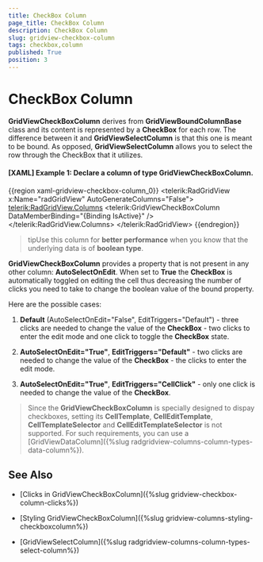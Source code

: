 ```yaml
---
title: CheckBox Column
page_title: CheckBox Column
description: CheckBox Column
slug: gridview-checkbox-column
tags: checkbox,column
published: True
position: 3
---
```


# CheckBox Column

__GridViewCheckBoxColumn__ derives from __GridViewBoundColumnBase__ class and its content is represented by a __CheckBox__ for each row. The difference between it and __GridViewSelectColumn__ is that this one is meant to be bound. As opposed, __GridViewSelectColumn__ allows you to select the row through the CheckBox that it utilizes.

#### __[XAML] Example 1: Declare a column of type GridViewCheckBoxColumn.__

{{region xaml-gridview-checkbox-column_0}}
	<telerik:RadGridView x:Name="radGridView"
	                AutoGenerateColumns="False">
	    <telerik:RadGridView.Columns>
	        <telerik:GridViewCheckBoxColumn DataMemberBinding="{Binding IsActive}" />
	    </telerik:RadGridView.Columns>
	</telerik:RadGridView>
{{endregion}}


>tipUse this column for __better performance__ when you know that the underlying data is of __boolean type__.

__GridViewCheckBoxColumn__ provides a property that is not present in any other column: __AutoSelectOnEdit__. When set to __True__ the __CheckBox__ is automatically toggled on editing the cell thus decreasing the number of clicks you need to take to change the boolean value of the bound property. 

Here are the possible cases:

1. __Default__ (AutoSelectOnEdit="False", EditTriggers="Default") - three clicks are needed to change the value of the __CheckBox__ - two clicks to enter the edit mode and one click to toggle the __CheckBox__ state.

2. __AutoSelectOnEdit="True"__, __EditTriggers="Default"__ - two clicks are needed to change the value of the __CheckBox__ - the clicks to enter the edit mode.

3. __AutoSelectOnEdit="True"__, __EditTriggers="CellClick"__ - only one click is needed to change the value of the __CheckBox__. 

> Since the __GridViewCheckBoxColumn__ is specially designed to dispay checkboxes, setting its __CellTemplate__, __CellEditTemplate__, __CellTemplateSelector__ and __CellEditTemplateSelector__ is not supported. For such requirements, you can use a [GridViewDataColumn]({%slug radgridview-columns-column-types-data-column%}).

## See Also

 * [Clicks in GridViewCheckBoxColumn]({%slug gridview-checkbox-column-clicks%}) 

 * [Styling GridViewCheckBoxColumn]({%slug gridview-columns-styling-checkboxcolumn%})

 * [GridViewSelectColumn]({%slug radgridview-columns-column-types-select-column%})
